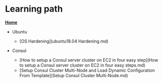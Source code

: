 # Learning path


[**Home**](index.md)  
 
- Ubuntu
    - [OS Hardening](ubuntu18.04 Hardening.md)
           
 
 - Consul
    -  [How to setup a Consul server cluster on EC2 in four easy step](How to setup a Consul server cluster on EC2 in four easy steps.md)
    -  [Setup Consul Cluster Multi-Node and Load Dynamic Configuration From Template](Setup Consul Cluster Multi-Node.md)

